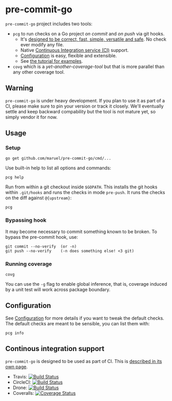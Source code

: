pre-commit-go
=============

`pre-commit-go` project includes two tools:

  - `pcg` to run checks on a Go project *on commit* and *on push* via git hooks.
    - It's [designed to be correct, fast, simple, versatile and
      safe](DESIGN.md). No check ever modify any file.
    - Native [Continuous Integration service (CI)](CI_SETUP.md) support.
    - [Configuration](CONFIGURATION.md) is easy, flexible and extensible.
    - See [the tutorial for examples](TUTORIAL.md).
  - `covg` which is a *yet-another-coverage-tool* but that is more parallel than
    any other coverage tool.


Warning
-------

`pre-commit-go` is under heavy development. If you plan to use it as part of a
CI, please make sure to pin your version or track it closely. We'll eventually
settle and keep backward compability but the tool is not mature yet, so simply
vendor it for now.


Usage
-----

### Setup

    go get github.com/maruel/pre-commit-go/cmd/...

Use built-in help to list all options and commands:

    pcg help

Run from within a git checkout inside `$GOPATH`. This installs the git hooks
within `.git/hooks` and runs the checks in mode `pre-push`. It runs the checks
on the diff against `@{upstream}`:

    pcg


### Bypassing hook

It may become necessary to commit something known to be broken. To bypass the
pre-commit hook, use:

    git commit --no-verify  (or -n)
    git push --no-verify    (-n does something else! <3 git)


### Running coverage

    covg

You can use the `-g` flag to enable global inference, that is, coverage induced
by a unit test will work across package boundary.


Configuration
-------------

See [Configuration](CONFIGURATION.md) for more details if you want to tweak the
default checks. The default checks are meant to be sensible, you can list them
with:

    pcg info


Continous integration support
-----------------------------

`pre-commit-go` is designed to be used as part of CI. This is [described in its
own page](CI_SETUP.md).

  - Travis: [![Build Status](https://travis-ci.org/maruel/pre-commit-go.svg?branch=master)](https://travis-ci.org/maruel/pre-commit-go)
  - CircleCI: [![Build Status](https://circleci.com/gh/maruel/pre-commit-go.svg?style=shield&circle-token=:circle-token)](https://circleci.com/gh/maruel/pre-commit-go)
  - Drone: [![Build Status](https://drone.io/github.com/maruel/pre-commit-go/status.png)](https://drone.io/github.com/maruel/pre-commit-go/latest)
  - Coveralls: [![Coverage Status](https://coveralls.io/repos/maruel/pre-commit-go/badge.svg?branch=master)](https://coveralls.io/r/maruel/pre-commit-go?branch=master)
